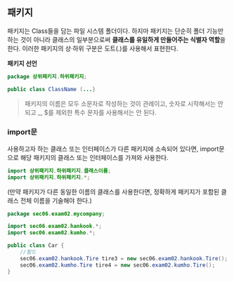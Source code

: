 ## 패키지

패키지는 Class들을 담는 파일 시스템 폴더이다. 하지마 패키지는 단순히 폴더 기능만 하는 것이 아니라 클래스의 일부분으로써 **클래스를 유일하게 만들어주는 식별자 역할**을 한다. 이러한 패키지의 상·하위 구분은 도트(.)를 사용해서 표현한다.

**패키지 선언**

```java
package 상위패키지.하위패키지;

public class ClassName (...}
```

> 패키지의 이름은 모두 소문자로 작성하는 것이 관례이고, 숫자로 시작해서는 안 되고 _, $를 제외한 특수 문자를 사용해서는 안 된다.
> 

### import문

사용하고자 하는 클래스 또는 인터페이스가 다른 패키지에 소속되어 있다면, import문으로 해당 패키지의 클래스 또는 인터페이스를 가져와 사용한다.

```java
import 상위패키지.하위패키지.클래스이름;
import 상위패키지.하위패키지.*;
```

(만약 패키지가 다른 동일한 이름의 클래스를 사용한다면, 정확하게 패키지가 포함된 클래스 전체 이름을 기술해야 한다.)

```java
package sec06.exam02.mycompany;

import sec06.exam02.hankook.*;
import sec06.exam02.kumho.*;

public class Car {
    //필드
    sec06.exam02.hankook.Tire tire3 = new sec06.exam02.hankook.Tire();
    sec06.exam02.kumho.Tire tire4 = new sec06.exam02.kumho.Tire();
}
```

